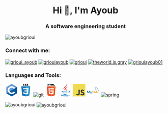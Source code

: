 <h1 align="center">Hi 👋, I'm Ayoub</h1>
<h3 align="center">A software engineering student</h3>

<p align="left"> <img src="https://komarev.com/ghpvc/?username=ayoubgrioui&label=Profile%20views&color=0e75b6&style=flat" alt="ayoubgrioui" /> </p>

<h3 align="left">Connect with me:</h3>
<p align="left">
<a href="https://twitter.com/grioui_ayoub" target="blank"><img align="center" src="https://raw.githubusercontent.com/rahuldkjain/github-profile-readme-generator/master/src/images/icons/Social/twitter.svg" alt="grioui_ayoub" height="30" width="40" /></a>
<a href="https://linkedin.com/in/griouiayoub" target="blank"><img align="center" src="https://raw.githubusercontent.com/rahuldkjain/github-profile-readme-generator/master/src/images/icons/Social/linked-in-alt.svg" alt="griouiayoub" height="30" width="40" /></a>
<a href="https://fb.com/grioui" target="blank"><img align="center" src="https://raw.githubusercontent.com/rahuldkjain/github-profile-readme-generator/master/src/images/icons/Social/facebook.svg" alt="grioui" height="30" width="40" /></a>
<a href="https://instagram.com/theworld.is.gray" target="blank"><img align="center" src="https://raw.githubusercontent.com/rahuldkjain/github-profile-readme-generator/master/src/images/icons/Social/instagram.svg" alt="theworld.is.gray" height="30" width="40" /></a>
<a href="https://www.hackerrank.com/griouiayoub01" target="blank"><img align="center" src="https://raw.githubusercontent.com/rahuldkjain/github-profile-readme-generator/master/src/images/icons/Social/hackerrank.svg" alt="griouiayoub01" height="30" width="40" /></a>
</p>

<h3 align="left">Languages and Tools:</h3>
<p align="left"> <a href="https://www.cprogramming.com/" target="_blank"> <img src="https://raw.githubusercontent.com/devicons/devicon/master/icons/c/c-original.svg" alt="c" width="40" height="40"/> </a> <a href="https://www.w3schools.com/css/" target="_blank"> <img src="https://raw.githubusercontent.com/devicons/devicon/master/icons/css3/css3-original-wordmark.svg" alt="css3" width="40" height="40"/> </a> <a href="https://git-scm.com/" target="_blank"> <img src="https://www.vectorlogo.zone/logos/git-scm/git-scm-icon.svg" alt="git" width="40" height="40"/> </a> <a href="https://www.w3.org/html/" target="_blank"> <img src="https://raw.githubusercontent.com/devicons/devicon/master/icons/html5/html5-original-wordmark.svg" alt="html5" width="40" height="40"/> </a> <a href="https://www.java.com" target="_blank"> <img src="https://raw.githubusercontent.com/devicons/devicon/master/icons/java/java-original.svg" alt="java" width="40" height="40"/> </a> <a href="https://developer.mozilla.org/en-US/docs/Web/JavaScript" target="_blank"> <img src="https://raw.githubusercontent.com/devicons/devicon/master/icons/javascript/javascript-original.svg" alt="javascript" width="40" height="40"/> </a> <a href="https://www.mysql.com/" target="_blank"> <img src="https://raw.githubusercontent.com/devicons/devicon/master/icons/mysql/mysql-original-wordmark.svg" alt="mysql" width="40" height="40"/> </a> <a href="https://spring.io/" target="_blank"> <img src="https://www.vectorlogo.zone/logos/springio/springio-icon.svg" alt="spring" width="40" height="40"/> </a> </p>

<p><img align="left" src="https://github-readme-stats.vercel.app/api/top-langs?username=ayoubgrioui&show_icons=true&hide_border=true&theme=dracula&locale=en&layout=compact" alt="ayoubgrioui" /></p>

<p>&nbsp;<img align="center" src="https://github-readme-stats.vercel.app/api?username=ayoubgrioui&count_private=true&show_icons=true&theme=dracula&hide_border=true&locale=en" alt="ayoubgrioui" /></p>
